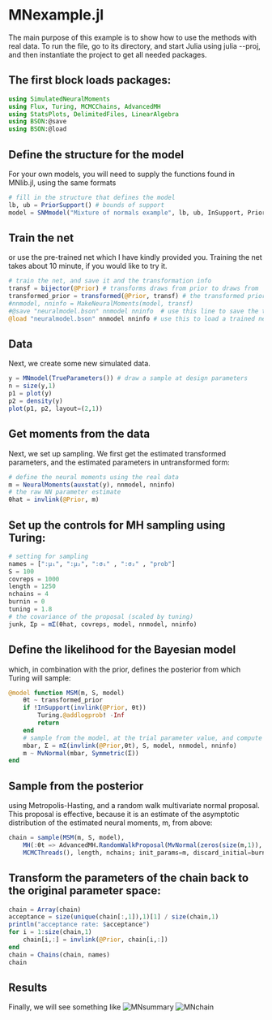 # MNexample.jl
The main purpose of this example is to show how to use the methods with real data. To run the file, go to its directory, and start Julia using julia --proj, and then instantiate the project to get all needed packages.

## The first block loads packages:
```julia
using SimulatedNeuralMoments
using Flux, Turing, MCMCChains, AdvancedMH
using StatsPlots, DelimitedFiles, LinearAlgebra
using BSON:@save
using BSON:@load
```

## Define the structure for the model
For your own models, you will need to supply the functions found in MNlib.jl, using the same formats
```julia
# fill in the structure that defines the model
lb, ub = PriorSupport() # bounds of support
model = SNMmodel("Mixture of normals example", lb, ub, InSupport, PriorDraw, auxstat)
```

## Train the net
or use the pre-trained net which I have kindly provided you. Training the net takes about 10 minute, if you would like to try it.
```julia
# train the net, and save it and the transformation info
transf = bijector(@Prior) # transforms draws from prior to draws from  ℛⁿ 
transformed_prior = transformed(@Prior, transf) # the transformed prior
#nnmodel, nninfo = MakeNeuralMoments(model, transf)
#@save "neuralmodel.bson" nnmodel nninfo  # use this line to save the trained neural net 
@load "neuralmodel.bson" nnmodel nninfo # use this to load a trained net
```

## Data
Next, we create some new simulated data.
```julia
y = MNmodel(TrueParameters()) # draw a sample at design parameters
n = size(y,1)
p1 = plot(y)
p2 = density(y)
plot(p1, p2, layout=(2,1))
```

## Get moments from the data
Next, we set up sampling. We first get the estimated transformed parameters, and the estimated parameters in untransformed form:
```julia
# define the neural moments using the real data
m = NeuralMoments(auxstat(y), nnmodel, nninfo)
# the raw NN parameter estimate
θhat = invlink(@Prior, m)
```

## Set up the controls for MH sampling using Turing:
```julia
# setting for sampling
names = [":μ₁", ":μ₂", ":σ₁" , ":σ₂" , "prob"]
S = 100
covreps = 1000
length = 1250
nchains = 4
burnin = 0
tuning = 1.8
# the covariance of the proposal (scaled by tuning)
junk, Σp = mΣ(θhat, covreps, model, nnmodel, nninfo)
```

## Define the likelihood for the Bayesian model
which, in combination with the prior, defines the posterior from which Turing will sample:
```julia
@model function MSM(m, S, model)
    θt ~ transformed_prior
    if !InSupport(invlink(@Prior, θt))
        Turing.@addlogprob! -Inf
        return
    end
    # sample from the model, at the trial parameter value, and compute statistics
    mbar, Σ = mΣ(invlink(@Prior,θt), S, model, nnmodel, nninfo)
    m ~ MvNormal(mbar, Symmetric(Σ))
end
```

## Sample from the posterior
using Metropolis-Hasting, and a random walk multivariate normal proposal. This proposal is effective, because it is an estimate of the asymptotic distribution of the estimated neural moments, m, from above:
```julia
chain = sample(MSM(m, S, model),
    MH(:θt => AdvancedMH.RandomWalkProposal(MvNormal(zeros(size(m,1)), tuning*Σp))),
    MCMCThreads(), length, nchains; init_params=m, discard_initial=burnin)
```

## Transform the parameters of the chain back to the original parameter space:
```julia
chain = Array(chain)
acceptance = size(unique(chain[:,1]),1)[1] / size(chain,1)
println("acceptance rate: $acceptance")
for i = 1:size(chain,1)
    chain[i,:] = invlink(@Prior, chain[i,:])
end
chain = Chains(chain, names)
chain
```

## Results
Finally, we will see something like
![MNsummary](https://github.com/mcreel/SimulatedNeuralMoments.jl/blob/main/examples/MN/summary.png)
![MNchain](https://github.com/mcreel/SimulatedNeuralMoments.jl/blob/main/examples/MN/chain.png)



